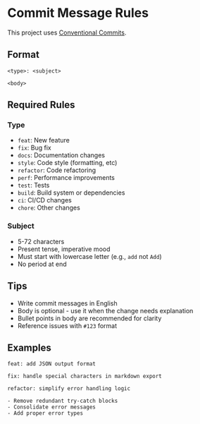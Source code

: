 # Commit Message Rules

This project uses [Conventional Commits](https://www.conventionalcommits.org/).

## Format

```
<type>: <subject>

<body>
```

## Required Rules

### Type
- `feat`: New feature
- `fix`: Bug fix
- `docs`: Documentation changes
- `style`: Code style (formatting, etc)
- `refactor`: Code refactoring
- `perf`: Performance improvements
- `test`: Tests
- `build`: Build system or dependencies
- `ci`: CI/CD changes
- `chore`: Other changes

### Subject
- 5-72 characters
- Present tense, imperative mood
- Must start with lowercase letter (e.g., `add` not `Add`)
- No period at end

## Tips

- Write commit messages in English
- Body is optional - use it when the change needs explanation
- Bullet points in body are recommended for clarity
- Reference issues with `#123` format

## Examples

```
feat: add JSON output format

fix: handle special characters in markdown export

refactor: simplify error handling logic

- Remove redundant try-catch blocks
- Consolidate error messages
- Add proper error types
```